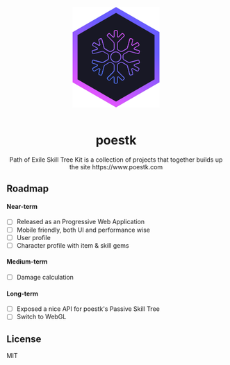 <div align="center">
  <a href="https://www.poestk.com">
    <img width="200" heigth="200" src="https://github.com/EmilNordling/poestk/blob/master/client/public/icons/logo.svg">
  </a>
  <br>
  <br>
  
  <h1>poestk</h1>
  <p>
  Path of Exile Skill Tree Kit is a collection of projects that together builds up the site https://www.poestk.com
  <p>
</div>

## Roadmap
#### Near-term
- [ ] Released as an Progressive Web Application
- [ ] Mobile friendly, both UI and performance wise
- [ ] User profile
- [ ] Character profile with item & skill gems

#### Medium-term
- [ ] Damage calculation

#### Long-term
- [ ] Exposed a nice API for poestk's Passive Skill Tree
- [ ] Switch to WebGL

## License
MIT
